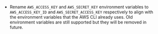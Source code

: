 - Rename `AWS_ACCESS_KEY` and `AWS_SECRET_KEY` environment variables to `AWS_ACCESS_KEY_ID` and `AWS_SECRET_ACCESS_KEY` respectively to align with the environment variables that the AWS CLI already uses. Old environment variables are still supported but they will be removed in future. 